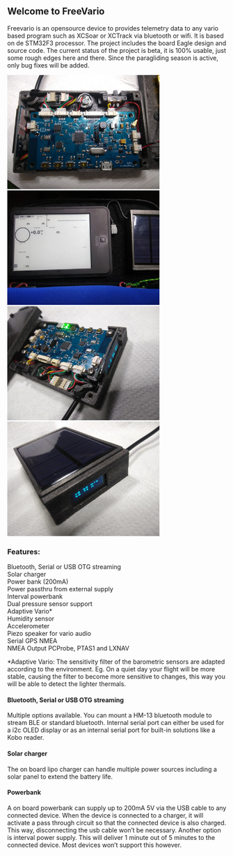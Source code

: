## Welcome to FreeVario

Freevario is an opensource device to provides telemetry data to any vario based program such as XCSoar or XCTrack via bluetooth or wifi. It is based on de STM32F3 processor. The project includes the board Eagle design and source code.
The current status of the project is beta, it is 100% usable, just some rough edges here and there. Since the paragliding season is active, only bug fixes will be added. 

<p > 
  <img src="Doc/IMG_20180330_142039618.jpg" width="350"/> <img src="Doc/IMG_20180330_142712066.jpg" width="350"/>  
  <img src="Doc/IMG_20180402_114312719.jpg" width="350"/>  <img src="Doc/IMG_20180402_114404188.jpg" width="350"/> 
</p>

### Features:

Bluetooth, Serial or USB OTG streaming<br>
Solar charger <br>
Power bank (200mA) <br>
Power passthru from external supply <br>
Interval powerbank<br>
Dual pressure sensor support <br>
Adaptive Vario* <br>
Humidity sensor <br>
Accelerometer<br>
Piezo speaker for vario audio <br>
Serial GPS NMEA <br>
NMEA Output PCProbe, PTAS1 and LXNAV<br>

*Adaptive Vario: The sensitivity filter of the barometric sensors are adapted according to the environment. Eg. On a quiet day your flight will be more stable, causing the filter to become more sensitive to changes, this way you will be able to detect the lighter thermals.



#### Bluetooth, Serial or USB OTG streaming

Multiple options available. You can mount a HM-13 bluetooth module to stream BLE or standard bluetooth. Internal serial port can either be used for a i2c OLED display or as an internal serial port for built-in solutions like a Kobo reader.

#### Solar charger

The on board lipo charger can handle multiple power sources including a solar panel to extend the battery life.

#### Powerbank

A on board powerbank can supply up to 200mA 5V via the USB cable to any connected device. When the device is connected to a charger, it will activate a pass through circuit so that the connected device is also charged. This way, disconnecting the usb cable won’t be necessary.
Another option is interval power supply. This will deliver 1 minute out of 5 minutes to the connected device. Most devices won’t support this however.
